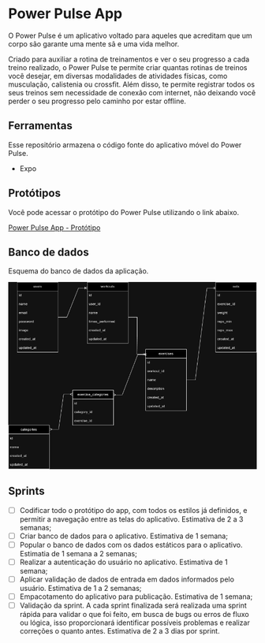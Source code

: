 # Power Pulse App

O Power Pulse é um aplicativo voltado para aqueles que acreditam que um corpo são garante uma mente sã e uma vida melhor.

Criado para auxiliar a rotina de treinamentos e ver o seu progresso a cada treino realizado, o Power Pulse te permite criar quantas rotinas de treinos você desejar, em diversas modalidades de atividades físicas, como musculação, calistenia ou crossfit. Além disso, te permite registrar todos os seus treinos sem necessidade de conexão com internet, não deixando você perder o seu progresso pelo caminho por estar offline.

## Ferramentas

Esse repositório armazena o código fonte do aplicativo móvel do Power Pulse.

- Expo

## Protótipos

Você pode acessar o protótipo do Power Pulse utilizando o link abaixo.

[Power Pulse App - Protótipo](https://www.figma.com/design/iE80ZM8Lmq5Mmq2QOintlk/PowerPulse-App?node-id=0-1&node-type=canvas&t=n5Z0RdDikQJK6E9I-0)

## Banco de dados

Esquema do banco de dados da aplicação.

![Database Schema](https://github.com/VinicOliver/power-pulse-app/blob/main/powerPulse.drawio.png)

## Sprints

- [ ] Codificar todo o protótipo do app, com todos os estilos já definidos, e permitir a navegação entre as telas do aplicativo. Estimativa de 2 a 3 semanas;
- [ ] Criar banco de dados para o aplicativo. Estimativa de 1 semana;
- [ ] Popular o banco de dados com os dados estáticos para o aplicativo. Estimatia de 1 semana a 2 semanas;
- [ ] Realizar a autenticação do usuário no aplicativo. Estimativa de 1 semana;
- [ ] Aplicar validação de dados de entrada em dados informados pelo usuário. Estimativa de 1 a 2 semanas;
- [ ] Empacotamento do aplicativo para publicação. Estimativa de 1 semana;
- [ ] Validação da sprint. A cada sprint finalizada será realizada uma sprint rápida para validar o que foi feito, em busca de bugs ou erros de fluxo ou lógica, isso proporcionará identificar possíveis problemas e realizar correções o quanto antes. Estimativa de 2 a 3 dias por sprint.
